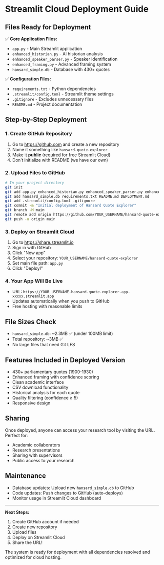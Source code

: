 # Streamlit Cloud Deployment Guide

## Files Ready for Deployment

✅ **Core Application Files:**
- `app.py` - Main Streamlit application
- `enhanced_historian.py` - AI historian analysis
- `enhanced_speaker_parser.py` - Speaker identification
- `enhanced_framing.py` - Advanced framing system
- `hansard_simple.db` - Database with 430+ quotes

✅ **Configuration Files:**
- `requirements.txt` - Python dependencies
- `.streamlit/config.toml` - Streamlit theme settings
- `.gitignore` - Excludes unnecessary files
- `README.md` - Project documentation

## Step-by-Step Deployment

### 1. Create GitHub Repository
1. Go to https://github.com and create a new repository
2. Name it something like `hansard-quote-explorer`
3. Make it **public** (required for free Streamlit Cloud)
4. Don't initialize with README (we have our own)

### 2. Upload Files to GitHub
```bash
# In your project directory
git init
git add app.py enhanced_historian.py enhanced_speaker_parser.py enhanced_framing.py
git add hansard_simple.db requirements.txt README.md DEPLOYMENT.md
git add .streamlit/config.toml .gitignore
git commit -m "Initial deployment of Hansard Quote Explorer"
git branch -M main
git remote add origin https://github.com/YOUR_USERNAME/hansard-quote-explorer.git
git push -u origin main
```

### 3. Deploy on Streamlit Cloud
1. Go to https://share.streamlit.io
2. Sign in with GitHub
3. Click "New app"
4. Select your repository: `YOUR_USERNAME/hansard-quote-explorer`
5. Set main file path: `app.py`
6. Click "Deploy!"

### 4. Your App Will Be Live
- URL: `https://YOUR_USERNAME-hansard-quote-explorer-app-xxxxx.streamlit.app`
- Updates automatically when you push to GitHub
- Free hosting with reasonable limits

## File Sizes Check
- `hansard_simple.db`: ~2.3MB ✅ (under 100MB limit)
- Total repository: ~3MB ✅
- No large files that need Git LFS

## Features Included in Deployed Version
- 430+ parliamentary quotes (1900-1930)
- Enhanced framing with confidence scoring
- Clean academic interface
- CSV download functionality
- Historical analysis for each quote
- Quality filtering (confidence ≥ 5)
- Responsive design

## Sharing
Once deployed, anyone can access your research tool by visiting the URL. Perfect for:
- Academic collaborators
- Research presentations
- Sharing with supervisors
- Public access to your research

## Maintenance
- Database updates: Upload new `hansard_simple.db` to GitHub
- Code updates: Push changes to GitHub (auto-deploys)
- Monitor usage in Streamlit Cloud dashboard

---

**Next Steps:**
1. Create GitHub account if needed
2. Create new repository
3. Upload files
4. Deploy on Streamlit Cloud
5. Share the URL!

The system is ready for deployment with all dependencies resolved and optimized for cloud hosting.